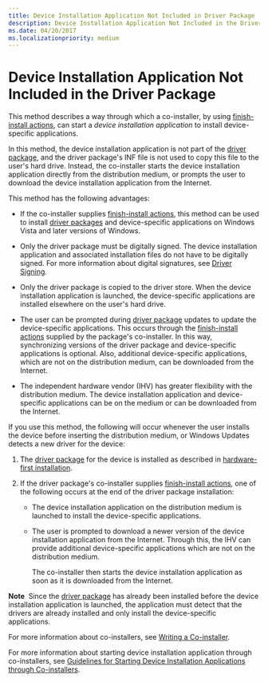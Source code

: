 ```yaml
---
title: Device Installation Application Not Included in Driver Package
description: Device Installation Application Not Included in the Driver Package
ms.date: 04/20/2017
ms.localizationpriority: medium
---
```


# Device Installation Application Not Included in the Driver Package


This method describes a way through which a co-installer, by using [finish-install actions](finish-install-actions--windows-vista-and-later-.md), can start a *device installation application* to install device-specific applications.

In this method, the device installation application is not part of the [driver package](driver-packages.md), and the driver package's INF file is not used to copy this file to the user's hard drive. Instead, the co-installer starts the device installation application directly from the distribution medium, or prompts the user to download the device installation application from the Internet.

This method has the following advantages:

-   If the co-installer supplies [finish-install actions](finish-install-actions--windows-vista-and-later-.md), this method can be used to install [driver packages](driver-packages.md) and device-specific applications on Windows Vista and later versions of Windows.

-   Only the driver package must be digitally signed. The device installation application and associated installation files do not have to be digitally signed. For more information about digital signatures, see [Driver Signing](driver-signing.md).

-   Only the driver package is copied to the driver store. When the device installation application is launched, the device-specific applications are installed elsewhere on the user's hard drive.

-   The user can be prompted during [driver package](driver-packages.md) updates to update the device-specific applications. This occurs through the [finish-install actions](finish-install-actions--windows-vista-and-later-.md) supplied by the package's co-installer. In this way, synchronizing versions of the driver package and device-specific applications is optional. Also, additional device-specific applications, which are not on the distribution medium, can be downloaded from the Internet.

-   The independent hardware vendor (IHV) has greater flexibility with the distribution medium. The device installation application and device-specific applications can be on the medium or can be downloaded from the Internet.

If you use this method, the following will occur whenever the user installs the device before inserting the distribution medium, or Windows Updates detects a new driver for the device:

1.  The [driver package](driver-packages.md) for the device is installed as described in [hardware-first installation](hardware-first-installation.md).

2.  If the driver package's co-installer supplies [finish-install actions](finish-install-actions--windows-vista-and-later-.md), one of the following occurs at the end of the driver package installation:

    -   The device installation application on the distribution medium is launched to install the device-specific applications.
    -   The user is prompted to download a newer version of the device installation application from the Internet. Through this, the IHV can provide additional device-specific applications which are not on the distribution medium.

        The co-installer then starts the device installation application as soon as it is downloaded from the Internet.

**Note**  Since the [driver package](driver-packages.md) has already been installed before the device installation application is launched, the application must detect that the drivers are already installed and only install the device-specific applications.

 

For more information about co-installers, see [Writing a Co-installer](writing-a-co-installer.md).

For more information about starting device installation application through co-installers, see [Guidelines for Starting Device Installation Applications through Co-installers](guidelines-for-starting-device-installation-applications-through-co-in.md).

 

 





